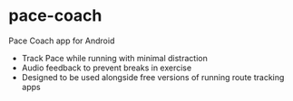 # pace-coach
Pace Coach app for Android

- Track Pace while running with minimal distraction
- Audio feedback to prevent breaks in exercise
- Designed to be used alongside free versions of running route tracking apps 

